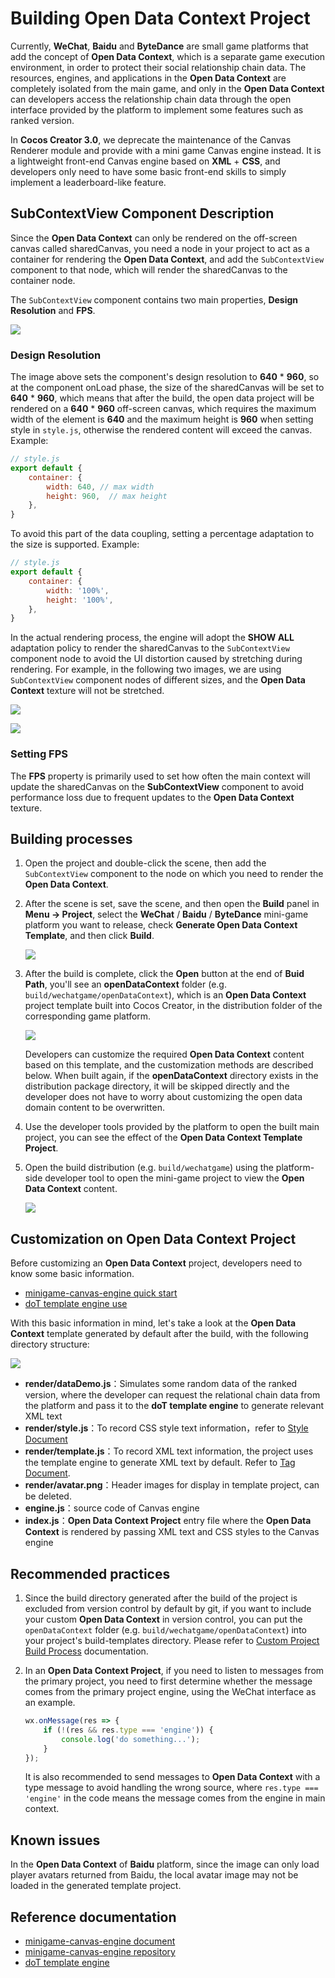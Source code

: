 # Building Open Data Context Project

Currently, **WeChat**, **Baidu** and **ByteDance** are small game platforms that add the concept of **Open Data Context**, which is a separate game execution environment, in order to protect their social relationship chain data. The resources, engines, and applications in the **Open Data Context** are completely isolated from the main game, and only in the **Open Data Context** can developers access the relationship chain data through the open interface provided by the platform to implement some features such as ranked version.

In **Cocos Creator 3.0**, we deprecate the maintenance of the Canvas Renderer module and provide with a mini game Canvas engine instead. It is a lightweight front-end Canvas engine based on **XML** + **CSS**, and developers only need to have some basic front-end skills to simply implement a leaderboard-like feature.

## SubContextView Component Description

Since the **Open Data Context** can only be rendered on the off-screen canvas called sharedCanvas, you need a node in your project to act as a container for rendering the **Open Data Context**, and add the `SubContextView` component to that node, which will render the sharedCanvas to the container node.

The `SubContextView` component contains two main properties, **Design Resolution** and **FPS**.

![](./build-open-data-context/sub-context-view.png)

### Design Resolution

The image above sets the component's design resolution to **640** * **960**, so at the component onLoad phase, the size of the sharedCanvas will be set to **640** * **960**, which means that after the build, the open data project will be rendered on a **640** * **960** off-screen canvas, which requires the maximum width of the element is **640** and the maximum height is **960** when setting style in `style.js`, otherwise the rendered content will exceed the canvas. Example:

```js
// style.js
export default {
    container: {
        width: 640, // max width
        height: 960,  // max height
    },
}
```

To avoid this part of the data coupling, setting a percentage adaptation to the size is supported. Example:

```js
// style.js
export default {
    container: {
        width: '100%',
        height: '100%',
    },
}
```

In the actual rendering process, the engine will adopt the **SHOW ALL** adaptation policy to render the sharedCanvas to the `SubContextView` component node to avoid the UI distortion caused by stretching during rendering. For example, in the following two images, we are using `SubContextView` component nodes of different sizes, and the **Open Data Context** texture will not be stretched.

![](./build-open-data-context/adaption-1.png)

![](./build-open-data-context/adaption-2.png)

### Setting FPS

The **FPS** property is primarily used to set how often the main context will update the sharedCanvas on the **SubContextView** component to avoid performance loss due to frequent updates to the **Open Data Context** texture.

## Building processes

1. Open the project and double-click the scene, then add the `SubContextView` component to the node on which you need to render the **Open Data Context**.

2. After the scene is set, save the scene, and then open the **Build** panel in **Menu -> Project**, select the **WeChat** / **Baidu** / **ByteDance** mini-game platform you want to release, check **Generate Open Data Context Template**, and then click **Build**.

    ![](./build-open-data-context/generate-template.png)

3. After the build is complete, click the **Open** button at the end of **Buid Path**, you'll see an **openDataContext** folder (e.g. `build/wechatgame/openDataContext`), which is an **Open Data Context** project template built into Cocos Creator, in the distribution folder of the corresponding game platform.

    ![](./build-open-data-context/build-output.png)

    Developers can customize the required **Open Data Context** content based on this template, and the customization methods are described below. When built again, if the **openDataContext** directory exists in the distribution package directory, it will be skipped directly and the developer does not have to worry about customizing the open data domain content to be overwritten.

4. Use the developer tools provided by the platform to open the built main project, you can see the effect of the **Open Data Context Template Project**.
1. Open the build distribution (e.g. `build/wechatgame`) using the platform-side developer tool to open the mini-game project to view the **Open Data Context** content.

    ![](./build-open-data-context/show-in-devtool.png)

## Customization on Open Data Context Project

Before customizing an **Open Data Context** project, developers need to know some basic information.
- [minigame-canvas-engine quick start](https://wechat-miniprogram.github.io/minigame-canvas-engine/api/guide.html#%E5%AE%89%E8%A3%85)
- [doT template engine use](http://olado.github.io/doT/?spm=a2c6h.12873639.0.0.36f45227oKu0XO)

With this basic information in mind, let's take a look at the **Open Data Context** template generated by default after the build, with the following directory structure:

![](./build-open-data-context/folder-structure.png)

- **render/dataDemo.js**：Simulates some random data of the ranked version, where the developer can request the relational chain data from the platform and pass it to the **doT template engine** to generate relevant XML text
- **render/style.js**：To record CSS style text information，refer to [Style Document](https://wechat-miniprogram.github.io/minigame-canvas-engine/api/style.html#%E5%B8%83%E5%B1%80)
- **render/template.js**：To record XML text information, the project uses the template engine to generate XML text by default. Refer to [Tag Document](https://wechat-miniprogram.github.io/minigame-canvas-engine/api/tags.html#%E6%A0%87%E7%AD%BE%E5%88%97%E8%A1%A8).
- **render/avatar.png**：Header images for display in template project, can be deleted.
- **engine.js**：source code of Canvas engine
- **index.js**：**Open Data Context Project** entry file where the **Open Data Context** is rendered by passing XML text and CSS styles to the Canvas engine

## Recommended practices

1. Since the build directory generated after the build of the project is excluded from version control by default by git, if you want to include your custom **Open Data Context** in version control, you can put the `openDataContext` folder (e.g. `build/wechatgame/openDataContext`) into your project's build-templates directory. Please refer to [Custom Project Build Process](./custom-project-build-template.md) documentation.

2. In an **Open Data Context Project**, if you need to listen to messages from the primary project, you need to first determine whether the message comes from the primary project engine, using the WeChat interface as an example.

    ```js
    wx.onMessage(res => {
        if (!(res && res.type === 'engine')) {
            console.log('do something...');
        }
    });
    ```
    
    It is also recommended to send messages to **Open Data Context** with a type message to avoid handling the wrong source, where `res.type === 'engine'` in the code means the message comes from the engine in main context.

## Known issues

In the **Open Data Context** of **Baidu** platform, since the image can only load player avatars returned from Baidu, the local avatar image may not be loaded in the generated template project.

## Reference documentation

- [minigame-canvas-engine document](https://wechat-miniprogram.github.io/minigame-canvas-engine/)
- [minigame-canvas-engine repository](https://github.com/wechat-miniprogram/minigame-canvas-engine)
- [doT template engine](http://olado.github.io/doT/?spm=a2c6h.12873639.0.0.36f45227oKu0XO)
